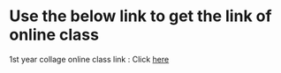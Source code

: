 # Use the below link to get the link of online class


1st year collage online class link : Click [here](https://karthicjl.github.io/Collageclass/index.html)

